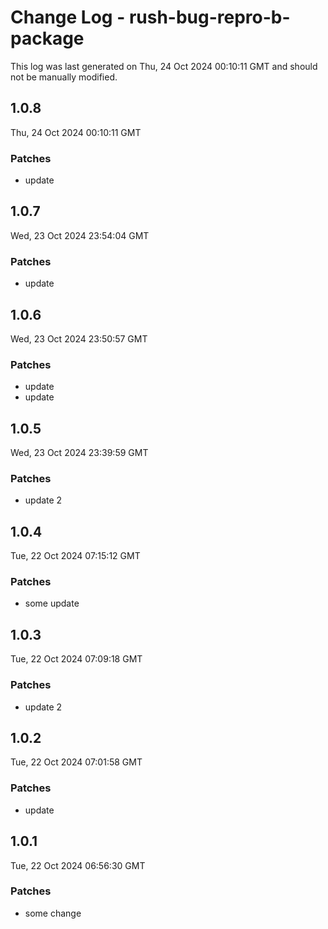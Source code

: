 # Change Log - rush-bug-repro-b-package

This log was last generated on Thu, 24 Oct 2024 00:10:11 GMT and should not be manually modified.

## 1.0.8
Thu, 24 Oct 2024 00:10:11 GMT

### Patches

- update

## 1.0.7
Wed, 23 Oct 2024 23:54:04 GMT

### Patches

- update

## 1.0.6
Wed, 23 Oct 2024 23:50:57 GMT

### Patches

- update
- update

## 1.0.5
Wed, 23 Oct 2024 23:39:59 GMT

### Patches

- update 2

## 1.0.4
Tue, 22 Oct 2024 07:15:12 GMT

### Patches

- some update

## 1.0.3
Tue, 22 Oct 2024 07:09:18 GMT

### Patches

- update 2

## 1.0.2
Tue, 22 Oct 2024 07:01:58 GMT

### Patches

- update

## 1.0.1
Tue, 22 Oct 2024 06:56:30 GMT

### Patches

- some change


